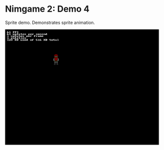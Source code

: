Nimgame 2: Demo 4
=================

Sprite demo. Demonstrates sprite animation.

![Screenshot](demo4.png)

